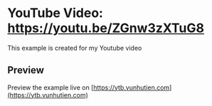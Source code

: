 # YouTube Video: https://youtu.be/ZGnw3zXTuG8

This example is created for my Youtube video

## Preview

Preview the example live on [https://ytb.vunhutien.com](https://ytb.vunhutien.com)
